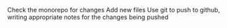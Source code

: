 Check the monorepo for changes
Add new files
Use git to push to github, writing appropriate notes for the changes being pushed